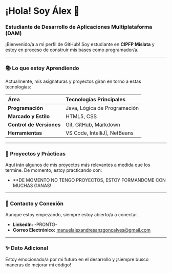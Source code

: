 # ¡Hola! Soy Álex 👋

### Estudiante de Desarrollo de Aplicaciones Multiplataforma (DAM)

¡Bienvenido/a a mi perfil de GitHub! Soy estudiante en **CIPFP Mislata** y estoy en proceso de construir mis bases como programador/a.

---

### 📚 Lo que estoy Aprendiendo

Actualmente, mis asignaturas y proyectos giran en torno a estas tecnologías:

| Área | Tecnologías Principales |
| :--- | :--- |
| **Programación** | Java, Lógica de Programación |
| **Marcado y Estilo** | HTML5, CSS |
| **Control de Versiones** | Git, GitHub, Markdown |
| **Herramientas** | VS Code, IntelliJ], NetBeans |

---

### 🔭 Proyectos y Prácticas

Aquí irán algunos de mis proyectos más relevantes a medida que los termine. De momento, estoy practicando con:

* **DE MOMENTO NO TENGO PROYECTOS, ESTOY FORMANDOME CON MUCHAS GANAS!

---

### 🤝 Contacto y Conexión

Aunque estoy empezando, siempre estoy abierto/a a conectar.

* **LinkedIn:** -PRONTO-
* **Correo Electrónico:** manuelalexandresanzgoncalves@gmail.com

---

### ✨ Dato Adicional

Estoy emocionado/a por mi futuro en el desarrollo y ¡siempre busco maneras de mejorar mi código!
<!--
**malexandresg/malexandresg** is a ✨ _special_ ✨ repository because its `README.md` (this file) appears on your GitHub profile.

Here are some ideas to get you started:

- 🔭 I’m currently working on ...
- 🌱 I’m currently learning ...
- 👯 I’m looking to collaborate on ...
- 🤔 I’m looking for help with ...
- 💬 Ask me about ...
- 📫 How to reach me: ...
- 😄 Pronouns: ...
- ⚡ Fun fact: ...
-->
